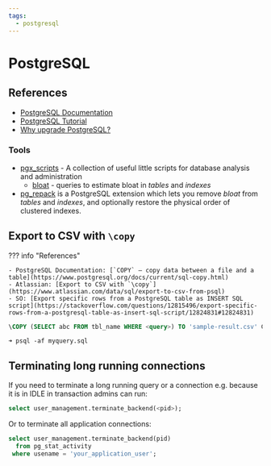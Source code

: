 ```yaml
---
tags:
  - postgresql
---
```


# PostgreSQL

## References

- [PostgreSQL Documentation](https://www.postgresql.org/docs/)
- [PostgreSQL Tutorial](https://www.postgresqltutorial.com/)
- [Why upgrade PostgreSQL?](https://why-upgrade.depesz.com)
  
### Tools 

- [pgx_scripts](https://github.com/pgexperts/pgx_scripts) - A collection of useful little scripts for database analysis and administration
  - [bloat](https://github.com/pgexperts/pgx_scripts/tree/master/bloat) - queries to estimate bloat in *tables* and *indexes*
- [pg_repack](https://github.com/reorg/pg_repack) is a PostgreSQL extension which lets you remove *bloat* from *tables* and *indexes*, and optionally restore the physical order of clustered indexes.

## Export to CSV with `\copy`

??? info "References"

    - PostgreSQL Documentation: [`COPY` — copy data between a file and a table](https://www.postgresql.org/docs/current/sql-copy.html)
    - Atlassian: [Export to CSV with `\copy`](https://www.atlassian.com/data/sql/export-to-csv-from-psql)
    - SO: [Export specific rows from a PostgreSQL table as INSERT SQL script](https://stackoverflow.com/questions/12815496/export-specific-rows-from-a-postgresql-table-as-insert-sql-script/12824831#12824831)
 
```sql title="myquery.sql"
\COPY (SELECT abc FROM tbl_name WHERE <query>) TO 'sample-result.csv' CSV header;
```

```shell
➜ psql -af myquery.sql
```

## Terminating long running connections

If you need to terminate a long running query or a connection e.g. because it is in IDLE in transaction admins can run:

```sql
select user_management.terminate_backend(<pid>);
```

Or to terminate all application connections:

```sql
select user_management.terminate_backend(pid)
  from pg_stat_activity
 where usename = 'your_application_user';
```
